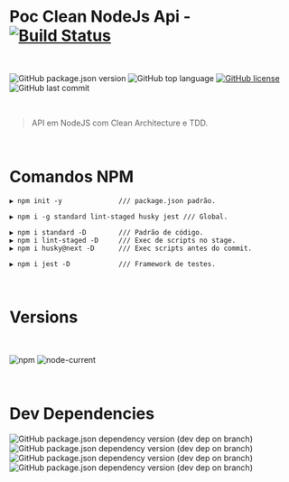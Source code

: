 # Poc Clean NodeJs Api - [![Build Status][travis-img]][travis-url]

<br>

![GitHub package.json version][version-img]
![GitHub top language][language-img]
[![GitHub license][license-img]][license-url]
![GitHub last commit][commit-img]

<br>

> API em NodeJS com Clean Architecture e TDD.


<br>

# Comandos NPM
```
▶ npm init -y              /// package.json padrão.

▶ npm i -g standard lint-staged husky jest /// Global.

▶ npm i standard -D        /// Padrão de código.
▶ npm i lint-staged -D     /// Exec de scripts no stage.
▶ npm i husky@next -D      /// Exec scripts antes do commit.

▶ npm i jest -D            /// Framework de testes.

```





<br>

# Versions

<br>

![npm][npm-img] ![node-current](https://img.shields.io/node/v/latest-version)

<br>

# Dev Dependencies

![GitHub package.json dependency version (dev dep on branch)][husky-img]
![GitHub package.json dependency version (dev dep on branch)][jest-img]
![GitHub package.json dependency version (dev dep on branch)][lint-staged-img]
![GitHub package.json dependency version (dev dep on branch)][standard-img]

<!-- Markdown link & images -->

[version-img]: https://img.shields.io/github/package-json/v/martins86/poc-clean-node-api
[language-img]: https://img.shields.io/github/languages/top/martins86/poc-clean-node-api
[license-img]: https://img.shields.io/github/license/martins86/poc-clean-node-api
[license-url]: https://github.com/martins86/poc-clean-node-api/blob/main/LICENSE
[travis-img]: https://travis-ci.com/martins86/poc-clean-node-api.svg?branch=main
[travis-url]: https://travis-ci.com/martins86/poc-clean-node-api
[commit-img]: https://img.shields.io/github/last-commit/martins86/poc-clean-node-api
[npm-img]: https://img.shields.io/npm/v/npm

[husky-img]: https://img.shields.io/github/package-json/dependency-version/martins86/poc-clean-node-api/dev/husky
[jest-img]: https://img.shields.io/github/package-json/dependency-version/martins86/poc-clean-node-api/dev/jest
[lint-staged-img]: https://img.shields.io/github/package-json/dependency-version/martins86/poc-clean-node-api/dev/lint-staged
[standard-img]: https://img.shields.io/github/package-json/dependency-version/martins86/poc-clean-node-api/dev/standard